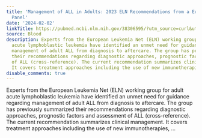 ```yaml
---
title: 'Management of ALL in Adults: 2023 ELN Recommendations from a European Expert
  Panel'
date: '2024-02-02'
linkTitle: https://pubmed.ncbi.nlm.nih.gov/38306595/?utm_source=curl&utm_medium=rss&utm_campaign=journals&utm_content=7603509&fc=None&ff=20240203170617&v=2.18.0
source: Blood
description: Experts from the European Leukemia Net (ELN) working group for adult
  acute lymphoblastic leukemia have identified an unmet need for guidance regarding
  management of adult ALL from diagnosis to aftercare. The group has previously summarized
  their recommendations regarding diagnostic approaches, prognostic factors and assessment
  of ALL (cross-reference). The current recommendation summarizes clinical management.
  It covers treatment approaches including the use of new immunotherapies, ...
disable_comments: true
---
```

Experts from the European Leukemia Net (ELN) working group for adult acute lymphoblastic leukemia have identified an unmet need for guidance regarding management of adult ALL from diagnosis to aftercare. The group has previously summarized their recommendations regarding diagnostic approaches, prognostic factors and assessment of ALL (cross-reference). The current recommendation summarizes clinical management. It covers treatment approaches including the use of new immunotherapies, ...